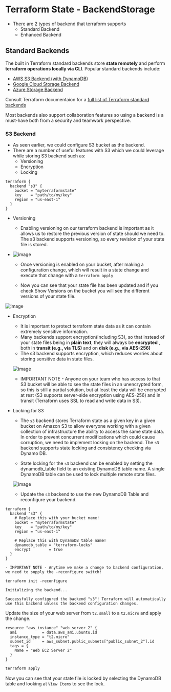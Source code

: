 # Terraform State - BackendStorage
- There are 2 types of backend that terraform supports
    - Standard Backend
    - Enhanced Backend

## Standard Backends
The built in Terraform standard backends store **state remotely** and perform **terraform operations locally via CLI**. Popular standard backends include:

- [AWS S3 Backend (with DynamoDB)](https://www.terraform.io/docs/language/settings/backends/s3.html)
- [Google Cloud Storage Backend](https://www.terraform.io/docs/language/settings/backends/gcs.html)
- [Azure Storage Backend](https://www.terraform.io/docs/language/settings/backends/azurerm.html)

Consult Terraform documentaion for a [full list of Terraform standard backends](https://www.terraform.io/docs/language/settings/backends/index.html)

Most backends also support collaboration features so using a backend is a must-have both from a security and teamwork perspective.

### S3 Backend
- As seen earlier, we could configure S3 bucket as the backend.
- There are a number of useful features with S3 which we could leverage while storing S3 backend such as:
    - Versioning
    - Encryption
    - Locking

```hcl
terraform {
  backend "s3" {
    bucket = "myterraformstate"
    key    = "path/to/my/key"
    region = "us-east-1"
  }
}
```
- Versioning
    - Enabling versioning on our terraform backend is important as it allows us to restore the previous version of state should we need to. The s3 backend supports versioning, so every revision of your state file is stored.

- ![image](https://github.com/niravmsoni/terraform-aws/assets/6556021/a37549b7-06c3-47a6-9171-4ea5b326b3c7)

    - Once versioning is enabled on your bucket, after making a configuration change, which will result in a state change and execute that change with a `terraform apply`

    - Now you can see that your state file has been updated and if you check Show Versions on the bucket you will see the different versions of your state file.

![image](https://github.com/niravmsoni/terraform-aws/assets/6556021/e747899e-0840-4d32-8858-77991d0002c7)

- Encryption
    - It is important to protect terraform state data as it can contain extremely sensitive information. 
    - Many backends support encryption(Including S3), so that instead of your state files being in **plain text**, they will always be **encrypted** , both in **transit (e.g., via TLS)** and on **disk (e.g., via AES-256)**
    - The s3 backend supports encryption, which reduces worries about storing sensitive data in state files.
 
  ![image](https://github.com/niravmsoni/terraform-aws/assets/6556021/241d6e44-7fbd-4333-8893-86c9b68358d9)

    - IMPORTANT NOTE - Anyone on your team who has access to that S3 bucket will be able to see the state files in an unencrypted form, so this is still a partial solution, but at least the data will be encrypted at rest (S3 supports server-side encryption using AES-256) and in transit (Terraform uses SSL to read and write data in S3).

- Locking for S3
    - The `s3` backend stores Terraform state as a given key in a given bucket on Amazon S3 to allow everyone working with a given collection of infrastructure the ability to access the same state data. In order to prevent concurrent modifications which could cause corruption, we need to implement locking on the backend. The `s3` backend supports state locking and consistency checking via Dynamo DB.

    - State locking for the `s3` backend can be enabled by setting the dynamodb_table field to an existing DynamoDB table name. A single DynamoDB table can be used to lock multiple remote state files.

    ![image](https://github.com/niravmsoni/terraform-aws/assets/6556021/fd7a9233-5f66-4a6e-bf36-03bfc3ad4606)


    - Update the `s3` backend to use the new DynamoDB Table and reconfigure your backend.

```hcl
terraform {
  backend "s3" {
    # Replace this with your bucket name!
    bucket = "myterraformstate"
    key    = "path/to/my/key"
    region = "us-east-1"

    # Replace this with DynamoDB table name!
    dynamodb_table = "terraform-locks"
    encrypt        = true
  }
}
```
    - IMPORTANT NOTE - Anytime we make a change to backend configuration, we need to supply the -reconfigure switch!

```shell
terraform init -reconfigure

Initializing the backend...

Successfully configured the backend "s3"! Terraform will automatically
use this backend unless the backend configuration changes.
```
Update the size of your web server from `t2.small` to a `t2.micro` and apply the change.

```hcl
resource "aws_instance" "web_server_2" {
  ami           = data.aws_ami.ubuntu.id
  instance_type = "t2.micro"
  subnet_id     = aws_subnet.public_subnets["public_subnet_2"].id
  tags = {
    Name = "Web EC2 Server 2"
  }
}
```

```bash
terraform apply
```

Now you can see that your state file is locked by selecting the DynamoDB table and looking at `View Items` to see the lock.